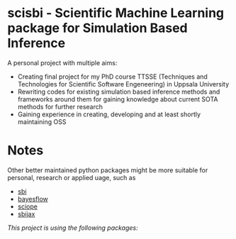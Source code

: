 # scisbi - Scientific Machine Learning package for Simulation Based Inference 

A personal project with multiple aims:

- Creating final project for my PhD course TTSSE (Techniques and Technologies for Scientific Software Engeneering) in Uppsala University
- Rewriting codes for existing simulation based inference methods and frameworks around them for gaining knowledge about current SOTA methods for further research
- Gaining experience in creating, developing and at least shortly maintaining OSS


# Notes

Other better maintained python packages might be more suitable for personal, research or applied uage, such as

- [sbi](https://github.com/sbi-dev/sbi)
- [bayesflow](https://github.com/bayesflow-org/bayesflow)
- [sciope](https://github.com/StochSS/sciope)
- [sbijax](https://github.com/dirmeier/sbijax)

*This project is using the following packages:*
